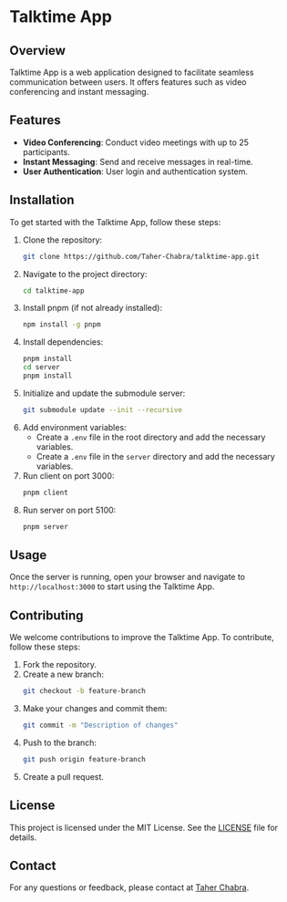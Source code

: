 # Talktime App

## Overview
Talktime App is a web application designed to facilitate seamless communication between users. It offers features such as video conferencing and instant messaging.

## Features
- **Video Conferencing**: Conduct video meetings with up to 25 participants.
- **Instant Messaging**: Send and receive messages in real-time.
- **User Authentication**: User login and authentication system.

## Installation
To get started with the Talktime App, follow these steps:

1. Clone the repository:
   ```bash
   git clone https://github.com/Taher-Chabra/talktime-app.git
   ```
2. Navigate to the project directory:
   ```bash
   cd talktime-app
   ```
3. Install pnpm (if not already installed):
   ```bash
   npm install -g pnpm
   ```
4. Install dependencies:
   ```bash
   pnpm install
   cd server
   pnpm install
   ```
5. Initialize and update the submodule server:
   ```bash
   git submodule update --init --recursive
   ```
6. Add environment variables:
   - Create a `.env` file in the root directory and add the necessary variables.
   - Create a `.env` file in the `server` directory and add the necessary variables.
7. Run client on port 3000:
   ```bash
   pnpm client
   ```
8. Run server on port 5100:
   ```bash
   pnpm server
   ```

## Usage
Once the server is running, open your browser and navigate to `http://localhost:3000` to start using the Talktime App.

## Contributing
We welcome contributions to improve the Talktime App. To contribute, follow these steps:

1. Fork the repository.
2. Create a new branch:
   ```bash
   git checkout -b feature-branch
   ```
3. Make your changes and commit them:
   ```bash
   git commit -m "Description of changes"
   ```
4. Push to the branch:
   ```bash
   git push origin feature-branch
   ```
5. Create a pull request.

## License
This project is licensed under the MIT License. See the [LICENSE](LICENSE) file for details.

## Contact
For any questions or feedback, please contact at [Taher Chabra](mailto:taher.chabra09@gmail.com).
